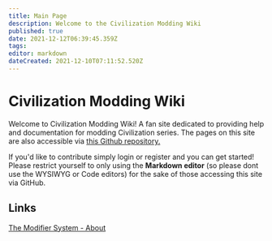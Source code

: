 ```yaml
---
title: Main Page
description: Welcome to the Civilization Modding Wiki
published: true
date: 2021-12-12T06:39:45.359Z
tags: 
editor: markdown
dateCreated: 2021-12-10T07:11:52.520Z
---
```


# Civilization Modding Wiki 
Welcome to Civilization Modding Wiki! A fan site dedicated to providing help and documentation for modding Civilization series. The pages on this site are also accessible via [this Github repository.](https://github.com/Sukritact/civilization-modding-wiki)

If you'd like to contribute simply login or register and you can get started! Please restrict yourself to only using the **Markdown editor** (so please dont use the WYSIWYG or Code editors) for the sake of those accessing this site via GitHub.
## Links
[The Modifier System - About](civilization-vi/database-modding/modifier-system/modifier-system.md)